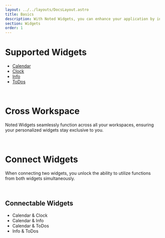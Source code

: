 ```yaml
---
layout: ../../layouts/DocsLayout.astro
title: Basics
description: With Noted Widgets, you can enhance your application by incorporating helpful actions.
section: Widgets
order: 1
---
```


# Supported Widgets

- [Calendar](/docs/calendar)
- [Clock](/docs/clock)
- [Info](/docs/info)
- [ToDos](/docs/todos)

&nbsp;

# Cross Workspace

Noted Widgets seamlessly function across all your workspaces, ensuring your personalized widgets stay exclusive to you.

&nbsp;

# Connect Widgets

When connecting two widgets, you unlock the ability to utilize functions from both widgets simultaneously.

&nbsp;

## Connectable Widgets

- Calendar & Clock
- Calendar & Info
- Calendar & ToDos
- Info & ToDos
